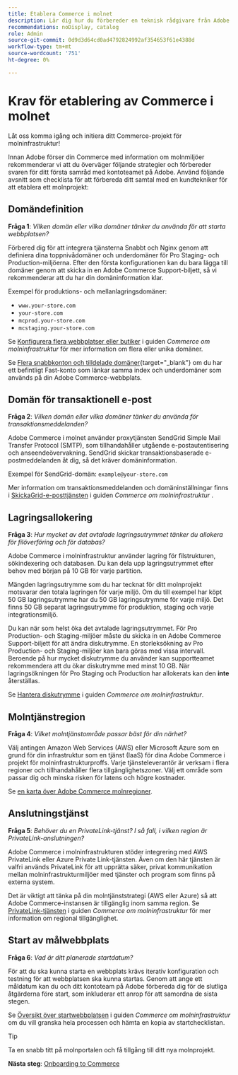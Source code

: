 ```yaml
---
title: Etablera Commerce i molnet
description: Lär dig hur du förbereder en teknisk rådgivare från Adobe för att tillhandahålla din Adobe Commerce i molninfrastrukturprojekt.
recommendations: noDisplay, catalog
role: Admin
source-git-commit: 0d9d3d64cd0ad4792824992af354653f61e4388d
workflow-type: tm+mt
source-wordcount: '751'
ht-degree: 0%

---
```


# Krav för etablering av Commerce i molnet

Låt oss komma igång och initiera ditt Commerce-projekt för molninfrastruktur!

Innan Adobe förser din Commerce med information om molnmiljöer rekommenderar vi att du överväger följande strategier och förbereder svaren för ditt första samråd med kontoteamet på Adobe. Använd följande avsnitt som checklista för att förbereda ditt samtal med en kundtekniker för att etablera ett molnprojekt:

## Domändefinition

**Fråga 1**: _Vilken domän eller vilka domäner tänker du använda för att starta webbplatsen?_

Förbered dig för att integrera tjänsterna Snabbt och Nginx genom att definiera dina toppnivådomäner och underdomäner för Pro Staging- och Production-miljöerna. Efter den första konfigurationen kan du bara lägga till domäner genom att skicka in en Adobe Commerce Support-biljett, så vi rekommenderar att du har din domäninformation klar.

Exempel för produktions- och mellanlagringsdomäner:

- `www.your-store.com`
- `your-store.com`
- `mcprod.your-store.com`
- `mcstaging.your-store.com`

Se [Konfigurera flera webbplatser eller butiker](../cloud-guide/store/multiple-sites.md) i guiden _Commerce om molninfrastruktur_ för mer information om flera eller unika domäner.

Se [Flera snabbkonton och tilldelade domäner](https://experienceleague.adobe.com/sv/docs/commerce-on-cloud/user-guide/cdn/fastly#multiple-fastly-accounts-and-assigned-domains){target="_blank"} om du har ett befintligt Fast-konto som länkar samma index och underdomäner som används på din Adobe Commerce-webbplats.

## Domän för transaktionell e-post

**Fråga 2**: _Vilken domän eller vilka domäner tänker du använda för transaktionsmeddelanden?_

Adobe Commerce i molnet använder proxytjänsten SendGrid Simple Mail Transfer Protocol (SMTP), som tillhandahåller utgående e-postautentisering och anseendeövervakning. SendGrid skickar transaktionsbaserade e-postmeddelanden åt dig, så det kräver domäninformation.

Exempel för SendGrid-domän: `example@your-store.com`

Mer information om transaktionsmeddelanden och domäninställningar finns i [SkickaGrid-e-posttjänsten](../cloud-guide/project/sendgrid.md) i guiden _Commerce om molninfrastruktur_ .

## Lagringsallokering

**Fråga 3**: _Hur mycket av det avtalade lagringsutrymmet tänker du allokera för filöverföring och för databas?_

Adobe Commerce i molninfrastruktur använder lagring för filstrukturen, sökindexering och databasen. Du kan dela upp lagringsutrymmet efter behov med början på 10 GB för varje partition.

Mängden lagringsutrymme som du har tecknat för ditt molnprojekt motsvarar den totala lagringen för varje miljö. Om du till exempel har köpt 50 GB lagringsutrymme har du 50 GB lagringsutrymme för varje miljö. Det finns 50 GB separat lagringsutrymme för produktion, staging och varje integrationsmiljö.

Du kan när som helst öka det avtalade lagringsutrymmet. För Pro Production- och Staging-miljöer måste du skicka in en Adobe Commerce Support-biljett för att ändra diskutrymme. En storleksökning av Pro Production- och Staging-miljöer kan bara göras med vissa intervall. Beroende på hur mycket diskutrymme du använder kan supportteamet rekommendera att du ökar diskutrymme med minst 10 GB. När lagringsökningen för Pro Staging och Production har allokerats kan den **inte** återställas.

Se [Hantera diskutrymme](../cloud-guide/storage/manage-disk-space.md) i guiden _Commerce om molninfrastruktur_.

## Molntjänstregion

**Fråga 4**: _Vilket molntjänstområde passar bäst för din närhet?_

Välj antingen Amazon Web Services (AWS) eller Microsoft Azure som en grund för din infrastruktur som en tjänst (IaaS) för dina Adobe Commerce i projekt för molninfrastrukturproffs. Varje tjänsteleverantör är verksam i flera regioner och tillhandahåller flera tillgänglighetszoner. Välj ett område som passar dig och minska risken för latens och högre kostnader.

Se [en karta över Adobe Commerce molnregioner](../cloud-guide/overview.md).

## Anslutningstjänst

**Fråga 5**: _Behöver du en PrivateLink-tjänst? I så fall, i vilken region är PrivateLink-anslutningen?_

Adobe Commerce i molninfrastrukturen stöder integrering med AWS PrivateLink eller Azure Private Link-tjänsten. Även om den här tjänsten är valfri används PrivateLink för att upprätta säker, privat kommunikation mellan molninfrastrukturmiljöer med tjänster och program som finns på externa system.

Det är viktigt att tänka på din molntjänststrategi (AWS eller Azure) så att Adobe Commerce-instansen är tillgänglig inom samma region. Se [PrivateLink-tjänsten](../cloud-guide/development/privatelink-service.md) i guiden _Commerce om molninfrastruktur_ för mer information om regional tillgänglighet.

## Start av målwebbplats

**Fråga 6**: _Vad är ditt planerade startdatum?_

För att du ska kunna starta en webbplats krävs iterativ konfiguration och testning för att webbplatsen ska kunna startas. Genom att ange ett måldatum kan du och ditt kontoteam på Adobe förbereda dig för de slutliga åtgärderna före start, som inkluderar ett anrop för att samordna de sista stegen.

Se [Översikt över startwebbplatsen](../cloud-guide/launch/overview.md) i guiden _Commerce om molninfrastruktur_ om du vill granska hela processen och hämta en kopia av startchecklistan.

>[!TIP]
>
> Ta en snabb titt på molnportalen och få tillgång till ditt nya molnprojekt.
>
>**Nästa steg**: [Onboarding to Commerce](onboarding.md)
